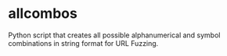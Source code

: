 # allcombos
Python script that creates all possible alphanumerical and symbol combinations in string format for URL Fuzzing.
